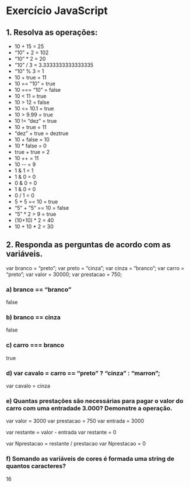 # Exercício JavaScript

## 1. Resolva as operações:

- 10 + 15 = 25
- “10” + 2 = 102
- “10” * 2 = 20
- “10” / 3 = 3.3333333333333335
- “10” % 3 = 1
- 10 + true = 11
- 10 == ”10” = true
- 10 === “10” = false
- 10 < 11 = true
- 10 > 12 = false
- 10 <= 10.1 = true
- 10 > 9.99 = true
- 10 != “dez” = true
- 10 + true = 11
- “dez” + true = deztrue
- 10 + false = 10
- 10 * false = 0
- true + true = 2
- 10 ++ = 11
- 10 -- = 9
- 1 & 1 = 1
- 1 & 0 = 0
- 0 & 0 = 0
- 1 & 0 = 0
- 0 / 1 = 0
- 5 + 5 == 10 = true
- “5” + ”5” == 10 = false
- “5” * 2 > 9 = true
- (10+10) * 2 = 40
- 10 + 10 * 2 = 30


## 2. Responda as perguntas de acordo com as variáveis.

var branco = “preto”; 
var preto = “cinza”; 
var cinza = “branco”; 
var carro = “preto”; 
var valor = 30000; 
var prestacao = 750;

### a) branco == “branco”
false

### b) branco == cinza
false

### c) carro === branco
true

### d) var cavalo = carro == “preto” ? “cinza” : “marron”;
var cavalo = cinza

### e) Quantas prestações são necessárias para pagar o valor do carro com uma entradade 3.000? Demonstre a operação.

var valor = 3000
var prestacao = 750
var entrada = 3000

var restante = valor - entrada 
var restante = 0

var Nprestacao = restante / prestacao
var Nprestacao = 0

### f) Somando as variáveis de cores é formada uma string de quantos caracteres?
16
